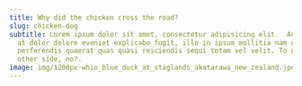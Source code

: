 ```yaml
---
title: Why did the chicken cross the road?
slug: chicken-dog
subtitle: Lorem ipsum dolor sit amet, consectetur adipisicing elit.  Accusamus
  at dolor dolore eveniet explicabo fugit, illo in ipsum mollitia nam optio
  perferendis quaerat quas quasi reiciendis sequi totam vel velit. To get to the
  other side, no?.
image: img/1200px-whio_blue_duck_at_staglands_akatarawa_new_zealand.jpeg
---
```

